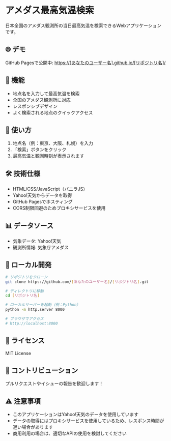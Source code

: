 # アメダス最高気温検索

日本全国のアメダス観測所の当日最高気温を検索できるWebアプリケーションです。

## 🌐 デモ

GitHub Pagesで公開中: [https://[あなたのユーザー名].github.io/[リポジトリ名]/](https://[あなたのユーザー名].github.io/[リポジトリ名]/)

## 🚀 機能

- 地点名を入力して最高気温を検索
- 全国のアメダス観測所に対応
- レスポンシブデザイン
- よく検索される地点のクイックアクセス

## 📱 使い方

1. 地点名（例：東京、大阪、札幌）を入力
2. 「検索」ボタンをクリック
3. 最高気温と観測時刻が表示されます

## 🛠️ 技術仕様

- HTML/CSS/JavaScript（バニラJS）
- Yahoo!天気からデータを取得
- GitHub Pagesでホスティング
- CORS制限回避のためプロキシサービスを使用

## 📊 データソース

- 気象データ: Yahoo!天気
- 観測所情報: 気象庁アメダス

## 🔧 ローカル開発

```bash
# リポジトリをクローン
git clone https://github.com/[あなたのユーザー名]/[リポジトリ名].git

# ディレクトリに移動
cd [リポジトリ名]

# ローカルサーバーを起動（例：Python）
python -m http.server 8000

# ブラウザでアクセス
# http://localhost:8000
```

## 📝 ライセンス

MIT License

## 🤝 コントリビューション

プルリクエストやイシューの報告を歓迎します！

## ⚠️ 注意事項

- このアプリケーションはYahoo!天気のデータを使用しています
- データの取得にはプロキシサービスを使用しているため、レスポンス時間が遅い場合があります
- 商用利用の場合は、適切なAPIの使用を検討してください